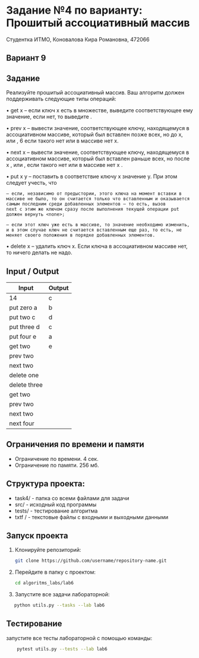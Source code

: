 Задание №4 по варианту:  Прошитый ассоциативный массив
====
Студентка ИТМО, Коновалова Кира Романовна, 472066

Вариант 9
----

Задание
---
Реализуйте прошитый ассоциативный массив. Ваш алгоритм должен поддерживать следующие типы операций:

• get x – если ключ x есть в множестве, выведите соответствующее ему
значение, если нет, то выведите <none>.

• prev x – вывести значение, соответствующее ключу, находящемуся в ассоциативном массиве, который был вставлен позже всех, но до x, или <none>,
6
если такого нет или в массиве нет x.

• next x – вывести значение, соответствующее ключу, находящемуся в ассоциативном массиве, который был вставлен раньше всех, но после x , или
<none>, если такого нет или в массиве нет x .

• put x y – поставить в соответствие ключу x значение y. При этом следует
учесть, что

    – eсли, независимо от предыстории, этого ключа на момент вставки в
    массиве не было, то он считается только что вставленным и оказывается самым последним среди добавленных элементов – то есть, вызов
    next с этим же ключом сразу после выполнения текущей операции put
    должен вернуть <none>;

    – если этот ключ уже есть в массиве, то значение необходимо изменить,
    и в этом случае ключ не считается вставленным еще раз, то есть, не
    меняет своего положения в порядке добавленных элементов.

• delete x – удалить ключ x. Если ключа в ассоциативном массиве нет, то
ничего делать не надо.

Input / Output
----

| Input      | Output     |
|------------|------------|
| 14         | с |
| put zero a | b |
| put two c | d |
| put three d  | c |
| put four e | a |
| get two | e |
| prev two | <none> |
| next two |  |
| delete one |  |
| delete three |  |
| get two |  |
| prev two |  |
| next two |  |
|  next four |  |


## Ограничения по времени и памяти

- Ограничение по времени. 4 сек.
- Ограничение по памяти. 256 мб.

## Структура проекта:

* task4/ - папка со всеми файлами для задачи
* src/ - исходный код программы
* tests/ - тестирование алгоритма
* txtf / - текстовые файлы с входными и выходными данными

## Запуск проекта
1. Клонируйте репозиторий:
   ```bash
   git clone https://github.com/username/repository-name.git
   ```
2. Перейдите в папку с проектом:
   ```bash
   cd algoritms_labs/lab6
   ```
3. Запустите все задачи лабораторной:
```bash
   python utils.py --tasks --lab lab6
   ```

## Тестирование
запустите все тесты лабораторной с помощью команды:
```bash
    pytest utils.py --tests --lab lab6
```
